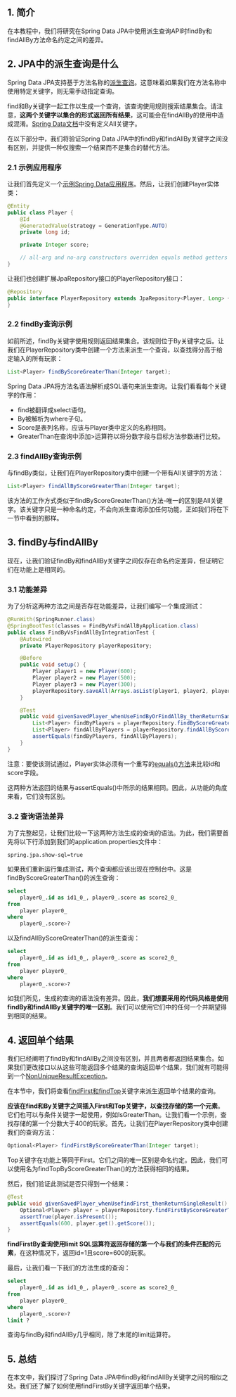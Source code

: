 ## 1. 简介

在本教程中，我们将研究在Spring Data JPA中使用派生查询API时findBy和findAllBy方法命名约定之间的差异。

## 2. JPA中的派生查询是什么

Spring Data JPA支持基于方法名称的[派生查询](https://www.baeldung.com/spring-data-derived-queries)。这意味着如果我们在方法名称中使用特定关键字，则无需手动指定查询。

find和By关键字一起工作以生成一个查询，该查询使用规则搜索结果集合。请注意，**这两个关键字以集合的形式返回所有结果**，这可能会在findAllBy的使用中造成混淆。[Spring Data文档](https://docs.spring.io/spring-data/jpa/docs/current/reference/html/#repository-query-keywords)中没有定义All关键字。

在以下部分中，我们将验证Spring Data JPA中的findBy和findAllBy关键字之间没有区别，并提供一种仅搜索一个结果而不是集合的替代方法。

### 2.1 示例应用程序

让我们首先定义一个[示例Spring Data应用程序](https://www.baeldung.com/the-persistence-layer-with-spring-and-jpa)。然后，让我们创建Player实体类：

```java
@Entity
public class Player {
    @Id
    @GeneratedValue(strategy = GenerationType.AUTO)
    private long id;

    private Integer score;

    // all-arg and no-arg constructors overriden equals method getters and setters
}
```

让我们也创建扩展JpaRepository接口的PlayerRepository接口：

```java
@Repository
public interface PlayerRepository extends JpaRepository<Player, Long> {
}
```

### 2.2 findBy查询示例

如前所述，findBy关键字使用规则返回结果集合。该规则位于By关键字之后。让我们在PlayerRepository类中创建一个方法来派生一个查询，以查找得分高于给定输入的所有玩家：

```java
List<Player> findByScoreGreaterThan(Integer target);
```

Spring Data JPA将方法名语法解析成SQL语句来派生查询。让我们看看每个关键字的作用：

- find被翻译成select语句。
- By被解析为where子句。
- Score是表列名称，应该与Player类中定义的名称相同。
- GreaterThan在查询中添加>运算符以将分数字段与目标方法参数进行比较。

### 2.3 findAllBy查询示例

与findBy类似，让我们在PlayerRepository类中创建一个带有All关键字的方法：

```java
List<Player> findAllByScoreGreaterThan(Integer target);
```

该方法的工作方式类似于findByScoreGreaterThan()方法-唯一的区别是All关键字。该关键字只是一种命名约定，不会向派生查询添加任何功能，正如我们将在下一节中看到的那样。

## 3. findBy与findAllBy

现在，让我们验证findBy和findAllBy关键字之间仅存在命名约定差异，但证明它们在功能上是相同的。

### 3.1 功能差异

为了分析这两种方法之间是否存在功能差异，让我们编写一个集成测试：

```java
@RunWith(SpringRunner.class)
@SpringBootTest(classes = FindByVsFindAllByApplication.class)
public class FindByVsFindAllByIntegrationTest {
    @Autowired
    private PlayerRepository playerRepository;

    @Before
    public void setup() {
        Player player1 = new Player(600);
        Player player2 = new Player(500);
        Player player3 = new Player(300);
        playerRepository.saveAll(Arrays.asList(player1, player2, player3));
    }

    @Test
    public void givenSavedPlayer_whenUseFindByOrFindAllBy_thenReturnSameResult() {
        List<Player> findByPlayers = playerRepository.findByScoreGreaterThan(400);
        List<Player> findAllByPlayers = playerRepository.findAllByScoreGreaterThan(400);
        assertEquals(findByPlayers, findAllByPlayers);
    }
}
```

注意：要使该测试通过，Player实体必须有一个重写的[equals()方法](https://www.baeldung.com/java-equals-hashcode-contracts)来比较id和score字段。

这两种方法返回的结果与assertEquals()中所示的结果相同。因此，从功能的角度来看，它们没有区别。

### 3.2 查询语法差异

为了完整起见，让我们比较一下这两种方法生成的查询的语法。为此，我们需要首先将以下行添加到我们的application.properties文件中：

```properties
spring.jpa.show-sql=true
```

如果我们重新运行集成测试，两个查询都应该出现在控制台中。这是findByScoreGreaterThan()的派生查询：


```sql
select
    player0_.id as id1_0_, player0_.score as score2_0_ 
from
    player player0_ 
where
    player0_.score>?
```

以及findAllByScoreGreaterThan()的派生查询：


```sql
select
    player0_.id as id1_0_, player0_.score as score2_0_
from
    player player0_
where
    player0_.score>?
```

如我们所见，生成的查询的语法没有差异。因此，**我们想要采用的代码风格是使用findBy和findAllBy关键字的唯一区别**。我们可以使用它们中的任何一个并期望得到相同的结果。

## 4. 返回单个结果

我们已经阐明了findBy和findAllBy之间没有区别，并且两者都返回结果集合。如果我们更改接口以从这些可能返回多个结果的查询返回单个结果，我们就有可能得到一个[NonUniqueResultException](https://www.baeldung.com/spring-jpa-non-unique-result-exception)。

在本节中，我们将查看[findFirst和findTop](https://www.baeldung.com/spring-data-jpa-findfirst-vs-findtop)关键字来派生返回单个结果的查询。

**应该在find和By关键字之间插入First和Top关键字，以查找存储的第一个元素**。它们也可以与条件关键字一起使用，例如IsGreaterThan。让我们看一个示例，查找存储的第一个分数大于400的玩家。首先，让我们在PlayerRepository类中创建我们的查询方法：

```java
Optional<Player> findFirstByScoreGreaterThan(Integer target);
```

Top关键字在功能上等同于First。它们之间的唯一区别是命名约定。因此，我们可以使用名为findTopByScoreGreaterThan()的方法获得相同的结果。

然后，我们验证此测试是否只得到一个结果：

```java
@Test
public void givenSavedPlayer_whenUsefindFirst_thenReturnSingleResult() {
    Optional<Player> player = playerRepository.findFirstByScoreGreaterThan(400);
    assertTrue(player.isPresent());
    assertEquals(600, player.get().getScore());
}
```

**findFirstBy查询使用limit SQL运算符返回存储的第一个与我们的条件匹配的元素**，在这种情况下，返回id=1且score=600的玩家。

最后，让我们看一下我们的方法生成的查询：

```sql
select
    player0_.id as id1_0_, player0_.score as score2_0_
from
    player player0_
where
    player0_.score>?
limit ?
```

查询与findBy和findAllBy几乎相同，除了末尾的limit运算符。

## 5. 总结

在本文中，我们探讨了Spring Data JPA中findBy和findAllBy关键字之间的相似之处。我们还了解了如何使用findFirstBy关键字返回单个结果。